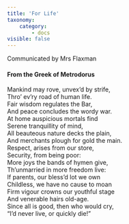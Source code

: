```yaml
---
title: 'For Life'
taxonomy:
    category:
        - docs
visible: false
---
```


<div class="author">Communicated by Mrs Flaxman</div>

#### From the Greek of Metrodorus  
  
Mankind may rove, unvex’d by strife,  
Thro’ ev’ry road of human life.  
Fair wisdom regulates the Bar,  
And peace concludes the wordy war.  
At home auspicious mortals find  
Serene tranquillity of mind,  
All beauteous nature decks the plain,  
And merchants plough for gold the main.  
Respect, arises from our store,  
Security, from being poor:  
More joys the bands of hymen give,  
Th’unmarried in more freedom live:  
If parents, our bless’d lot we own  
Childless, we have no cause to moan  
Firm vigour crowns our youthful stage  
And venerable hairs old-age.  
Since all is good, then who would cry,  
“I’d never live, or quickly die!”